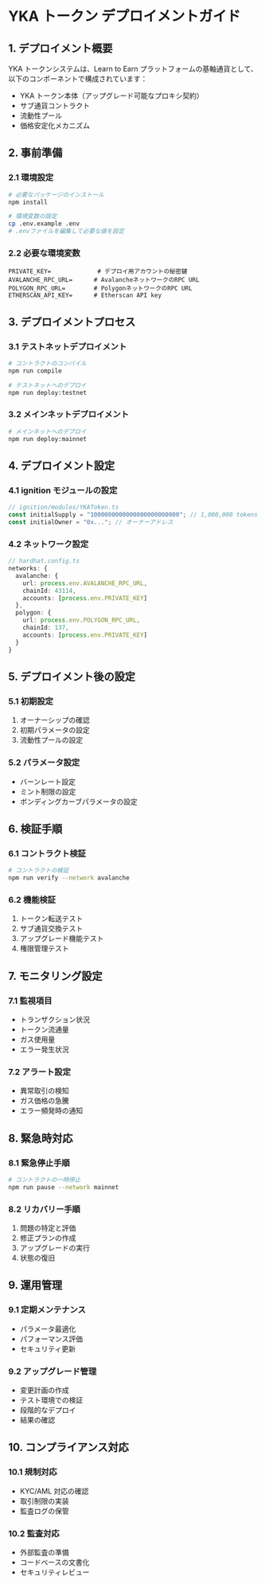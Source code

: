 # YKA トークン デプロイメントガイド

## 1. デプロイメント概要

YKA トークンシステムは、Learn to Earn プラットフォームの基軸通貨として、以下のコンポーネントで構成されています：

- YKA トークン本体（アップグレード可能なプロキシ契約）
- サブ通貨コントラクト
- 流動性プール
- 価格安定化メカニズム

## 2. 事前準備

### 2.1 環境設定

```bash
# 必要なパッケージのインストール
npm install

# 環境変数の設定
cp .env.example .env
# .envファイルを編集して必要な値を設定
```

### 2.2 必要な環境変数

```
PRIVATE_KEY=             # デプロイ用アカウントの秘密鍵
AVALANCHE_RPC_URL=      # AvalancheネットワークのRPC URL
POLYGON_RPC_URL=        # PolygonネットワークのRPC URL
ETHERSCAN_API_KEY=      # Etherscan API key
```

## 3. デプロイメントプロセス

### 3.1 テストネットデプロイメント

```bash
# コントラクトのコンパイル
npm run compile

# テストネットへのデプロイ
npm run deploy:testnet
```

### 3.2 メインネットデプロイメント

```bash
# メインネットへのデプロイ
npm run deploy:mainnet
```

## 4. デプロイメント設定

### 4.1 ignition モジュールの設定

```typescript
// ignition/modules/YKAToken.ts
const initialSupply = "1000000000000000000000000"; // 1,000,000 tokens
const initialOwner = "0x..."; // オーナーアドレス
```

### 4.2 ネットワーク設定

```typescript
// hardhat.config.ts
networks: {
  avalanche: {
    url: process.env.AVALANCHE_RPC_URL,
    chainId: 43114,
    accounts: [process.env.PRIVATE_KEY]
  },
  polygon: {
    url: process.env.POLYGON_RPC_URL,
    chainId: 137,
    accounts: [process.env.PRIVATE_KEY]
  }
}
```

## 5. デプロイメント後の設定

### 5.1 初期設定

1. オーナーシップの確認
2. 初期パラメータの設定
3. 流動性プールの設定

### 5.2 パラメータ設定

- バーンレート設定
- ミント制限の設定
- ボンディングカーブパラメータの設定

## 6. 検証手順

### 6.1 コントラクト検証

```bash
# コントラクトの検証
npm run verify --network avalanche
```

### 6.2 機能検証

1. トークン転送テスト
2. サブ通貨交換テスト
3. アップグレード機能テスト
4. 権限管理テスト

## 7. モニタリング設定

### 7.1 監視項目

- トランザクション状況
- トークン流通量
- ガス使用量
- エラー発生状況

### 7.2 アラート設定

- 異常取引の検知
- ガス価格の急騰
- エラー頻発時の通知

## 8. 緊急時対応

### 8.1 緊急停止手順

```bash
# コントラクトの一時停止
npm run pause --network mainnet
```

### 8.2 リカバリー手順

1. 問題の特定と評価
2. 修正プランの作成
3. アップグレードの実行
4. 状態の復旧

## 9. 運用管理

### 9.1 定期メンテナンス

- パラメータ最適化
- パフォーマンス評価
- セキュリティ更新

### 9.2 アップグレード管理

- 変更計画の作成
- テスト環境での検証
- 段階的なデプロイ
- 結果の確認

## 10. コンプライアンス対応

### 10.1 規制対応

- KYC/AML 対応の確認
- 取引制限の実装
- 監査ログの保管

### 10.2 監査対応

- 外部監査の準備
- コードベースの文書化
- セキュリティレビュー
